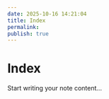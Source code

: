 ```yaml
---
date: 2025-10-16 14:21:04
title: Index
permalink: 
publish: true
---
```


# Index

Start writing your note content...
